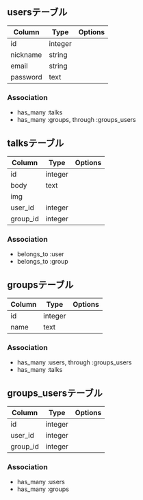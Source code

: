 <!-- # README

This README would normally document whatever steps are necessary to get the
application up and running.

Things you may want to cover:

* Ruby version

* System dependencies

* Configuration

* Database creation

* Database initialization

* How to run the test suite

* Services (job queues, cache servers, search engines, etc.)

* Deployment instructions

* ... -->

## usersテーブル
|Column|Type|Options|
|------|----|-------|
|id|integer||
|nickname|string||
|email|string||
|password|text||
### Association
- has_many :talks
- has_many :groups, through :groups_users


## talksテーブル
|Column|Type|Options|
|------|----|-------|
|id|integer||
|body|text||
|img|||
|user_id|integer||
|group_id|integer||
### Association
- belongs_to :user
- belongs_to :group


## groupsテーブル
|Column|Type|Options|
|------|----|-------|
|id|integer||
|name|text||
### Association
- has_many :users, through :groups_users
- has_many :talks


## groups_usersテーブル
|Column|Type|Options|
|------|----|-------|
|id|integer||
|user_id|integer||
|group_id|integer||
### Association
- has_many :users
- has_many :groups